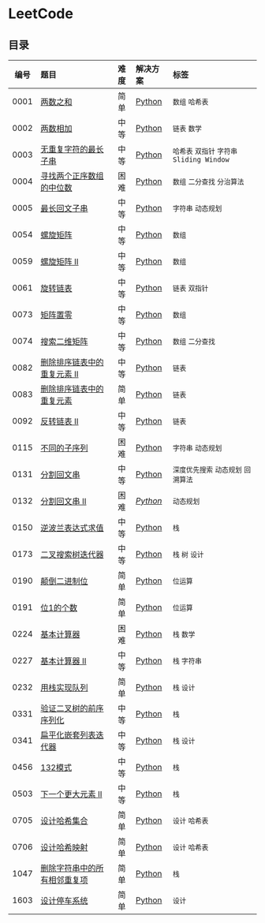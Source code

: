 # LeetCode

## 目录

|编号|题目|难度|解决方案|标签|
|:-:|:--|:-:|:--|:--|
|0001|[两数之和](./0001.Two-Sum/README.md)|简单|[Python](./0001.Two-Sum/0001.Two-Sum.py)|`数组` `哈希表`|
|0002|[两数相加](./0002.Add-Two-Numbers/README.md)|中等|[Python](./0002.Add-Two-Numbers/0002.Add-Two-Numbers.py)|`链表` `数学`|
|0003|[无重复字符的最长子串](./0003.Longest-Substring-Without-Repeating-Characters/README.md)|中等|[Python](./0003.Longest-Substring-Without-Repeating-Characters/0003.Longest-Substring-Without-Repeating-Characters.py)|`哈希表` `双指针` `字符串` `Sliding Window`|
|0004|[寻找两个正序数组的中位数](./0004.Median-of-Two-Sorted-Arrays/README.md)|困难|[Python](./0004.Median-of-Two-Sorted-Arrays/0004.Median-of-Two-Sorted-Arrays.py)|`数组` `二分查找` `分治算法`|
|0005|[最长回文子串](./0005.Longest-Palindromic-Substring/README.md)|中等|[Python](./0005.Longest-Palindromic-Substring/0005.Longest-Palindromic-Substring.py)|`字符串` `动态规划`|
|0054|[螺旋矩阵](./0054.Spiral-Matrix/README.md)|中等|[Python](./0054.Spiral-Matrix/0054.Spiral-Matrix.py)|`数组`|
|0059|[螺旋矩阵 II](./0059.Spiral-Matrix-II/README.md)|中等|[Python](./0059.Spiral-Matrix-II/0059.Spiral-Matrix-II.py)|`数组`|
|0061|[旋转链表](./0061.Rotate-List/README.md)|中等|[Python](./0061.Rotate-List/0061.Rotate-List.py)|`链表` `双指针`|
|0073|[矩阵置零](./0073.Set-Matrix-Zeroes/README.md)|中等|[Python](./0073.Set-Matrix-Zeroes/0073.Set-Matrix-Zeroes.py)|`数组`|
|0074|[搜索二维矩阵](./0074.Search-A-2D-Matrix/README.md)|中等|[Python](./0074.Search-A-2D-Matrix/0074.Search-A-2D-Matrix.py)|`数组` `二分查找`|
|0082|[删除排序链表中的重复元素 II](./0082.Remove-Duplicates-From-Sorted-List-II/README.md)|中等|[Python](./0082.Remove-Duplicates-From-Sorted-List-II/0082.Remove-Duplicates-From-Sorted-List-II.py)|`链表`|
|0083|[删除排序链表中的重复元素](./0083.Remove-Duplicates-From-Sorted-List/README.md)|简单|[Python](./0083.Remove-Duplicates-From-Sorted-List/0083.Remove-Duplicates-From-Sorted-List.py)|`链表`|
|0092|[反转链表 II](./0092.Reverse-Linked-List-II/README.md)|中等|[Python](./0092.Reverse-Linked-List-II/0092.Reverse-Linked-List-II.py)|`链表`|
|0115|[不同的子序列](./0115.Distinct-Subsequences/README.md)|困难|[Python](./0115.Distinct-Subsequences/0115.Distinct-Subsequences.py)|`字符串` `动态规划`|
|0131|[分割回文串](./0131.Palindrome-Partitioning/README.md)|中等|[Python](./0131.Palindrome-Partitioning/0131.Palindrome-Partitioning.py)|`深度优先搜索` `动态规划` `回溯算法`|
|0132|[分割回文串 II](./0132.Palindrome-Partitioning-II/README.md)|困难|*[Python](./0132.Palindrome-Partitioning-II/0132.Palindrome-Partitioning-II.py)*|`动态规划`|
|0150|[逆波兰表达式求值](./0150.Evaluate-Reverse-Polish-Notation/README.md)|中等|[Python](./0150.Evaluate-Reverse-Polish-Notation/0150.Evaluate-Reverse-Polish-Notation.py)|`栈`|
|0173|[二叉搜索树迭代器](./0173.Binary-Search-Tree-Iterator/README.md)|中等|[Python](./0173.Binary-Search-Tree-Iterator/0173.Binary-Search-Tree-Iterator.py)|`栈` `树` `设计`|
|0190|[颠倒二进制位](./0190.Reverse-Bits/README.md)|简单|[Python](./0190.Reverse-Bits/0190.Reverse-Bits.py)|`位运算`|
|0191|[位1的个数](./0191.Number-Of-1-Bits/README.md)|简单|[Python](./0191.Number-Of-1-Bits/0191.Number-Of-1-Bits.py)|`位运算`|
|0224|[基本计算器](./0224.Basic-Calculator/README.md)|困难|[Python](./0224.Basic-Calculator/0224.Basic-Calculator.py)|`栈` `数学`|
|0227|[基本计算器 II](./0227.Basic-Calculator-II/README.md)|中等|[Python](./0227.Basic-Calculator-II/0227.Basic-Calculator-II.py)|`栈` `字符串`|
|0232|[用栈实现队列](./0232.Implement-Queue-using-Stacks/README.md)|简单|[Python](./0232.Implement-Queue-using-Stacks/0232.Implement-Queue-using-Stacks.py)|`栈` `设计`|
|0331|[验证二叉树的前序序列化](./0331.Verify-Preorder-Serialization-Of-A-Binary-Tree/README.md)|中等|[Python](./0331.Verify-Preorder-Serialization-Of-A-Binary-Tree/0331.Verify-Preorder-Serialization-Of-A-Binary-Tree.py)|`栈`|
|0341|[扁平化嵌套列表迭代器](./0341.Flatten-Nested-List-Iterator/README.md)|中等|[Python](./0341.Flatten-Nested-List-Iterator/0341.Flatten-Nested-List-Iterator.py)|`栈` `设计`|
|0456|[132模式](./0456.132-Pattern/README.md)|中等|[Python](./0456.132-Pattern/0456.132-Pattern.py)|`栈`|
|0503|[下一个更大元素 II](./0503.Next-Greater-Element-II/README.md)|中等|[Python](./0503.Next-Greater-Element-II/0503.Next-Greater-Element-II.py)|`栈`|
|0705|[设计哈希集合](./0705.Design-Hashset/README.md)|简单|[Python](./0705.Design-Hashset/0705.Design-Hashset.py)|`设计` `哈希表`|
|0706|[设计哈希映射](./0706.Design-Hashmap/README.md)|简单|[Python](./0706.Design-Hashmap/0706.Design-Hashmap.py)|`设计` `哈希表`|
|1047|[删除字符串中的所有相邻重复项](./1047.Remove-All-Adjacent-Duplicates-In-String/README.md)|简单|[Python](./1047.Remove-All-Adjacent-Duplicates-In-String/1047.Remove-All-Adjacent-Duplicates-In-String.py)|`栈`|
|1603|[设计停车系统](./1603.Design-Parking-System/README.md)|简单|[Python](./1603.Design-Parking-System/1603.Design-Parking-System.py)|`设计`|